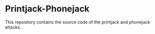 # Printjack-Phonejack
This repository contains the source code of the printjack and phonejack attacks.
